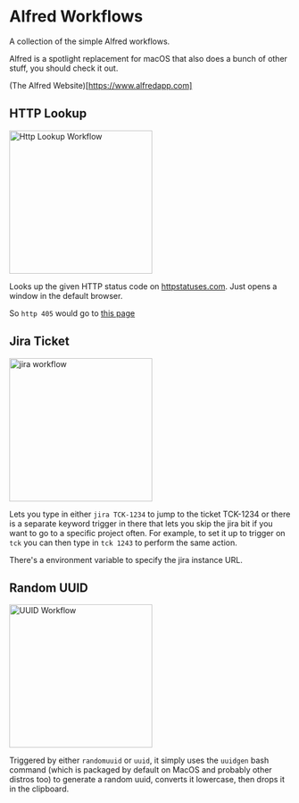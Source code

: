 # Alfred Workflows

A collection of the simple Alfred workflows. 

Alfred is a spotlight replacement for macOS that also does a bunch of other stuff, you should check it out.

(The Alfred Website)[https://www.alfredapp.com]

## HTTP Lookup

<img src="https://github.com/AlexJHayward/rock-paper-scissors/blob/master/img/httpLookup.png" width="256" title="Http Lookup Workflow">

Looks up the given HTTP status code on [httpstatuses.com](https://httpstatuses.com). Just opens a window in the default browser.

So `http 405` would go to [this page](https://httpstatuses.com/405)

## Jira Ticket

<img src="https://github.com/AlexJHayward/rock-paper-scissors/blob/master/img/jira.png" width="256" title="jira workflow">

Lets you type in either `jira TCK-1234` to jump to the ticket TCK-1234 or there is a separate keyword trigger in there that lets you skip the jira bit if you want to go to a specific project often. For example, to set it up to trigger on `tck` you can then type in `tck 1243` to perform the same action.

There's a environment variable to specify the jira instance URL.

## Random UUID

<img src="https://github.com/AlexJHayward/rock-paper-scissors/blob/master/img/uuid.png" width="256" title="UUID Workflow">

Triggered by either `randomuuid` or `uuid`, it simply uses the `uuidgen` bash command (which is packaged by default on MacOS and probably other distros too) to generate a random uuid, converts it lowercase, then drops it in the clipboard.